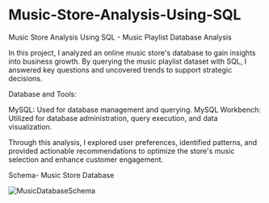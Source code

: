 # Music-Store-Analysis-Using-SQL
Music Store Analysis Using SQL - Music Playlist Database Analysis  

In this project, I analyzed an online music store's database to gain insights into business growth. By querying the music playlist dataset with SQL, I answered key questions and uncovered trends to support strategic decisions.

Database and Tools:

MySQL: Used for database management and querying.
MySQL Workbench: Utilized for database administration, query execution, and data visualization.

Through this analysis, I explored user preferences, identified patterns, and provided actionable recommendations to optimize the store's music selection and enhance customer engagement.

Schema- Music Store Database  

![MusicDatabaseSchema](https://github.com/user-attachments/assets/3cc58810-614f-4220-95d7-f48b36ea1c45)

